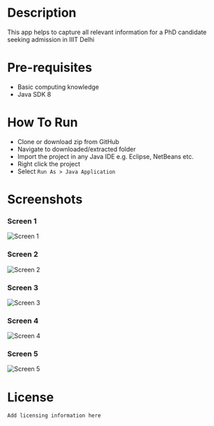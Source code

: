# Description
This app helps to capture all relevant information for a PhD candidate seeking admission in IIIT Delhi

# Pre-requisites
* Basic computing knowledge
* Java SDK 8

# How To Run
* Clone or download zip from GitHub
* Navigate to downloaded/extracted folder
* Import the project in any Java IDE e.g. Eclipse, NetBeans etc.
* Right click the project
* Select `Run As > Java Application`

# Screenshots
### Screen 1
![Screen 1](https://i.imgur.com/ZbvToAH.jpg)
### Screen 2
![Screen 2](https://i.imgur.com/f6MfBgy.jpg)
### Screen 3
![Screen 3](https://i.imgur.com/b2S2SI9.jpg)
### Screen 4
![Screen 4](https://i.imgur.com/Jhvc9vT.jpg)
### Screen 5
![Screen 5](https://i.imgur.com/H2HzpJF.jpg)

# License
`Add licensing information here`
